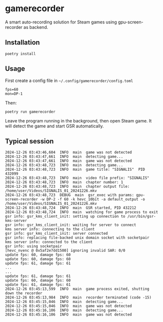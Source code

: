 # gamerecorder

A smart auto-recording solution for Steam games using gpu-screen-recorder as backend.

## Installation
```
poetry install
```

## Usage

First create a config file in `~/.config/gamerecorder/config.toml`
```
fps=60
mon=DP-1
```

Then:

```
poetry run gamerecorder
```

Leave the program running in the background, then open Steam game. It will detect the game and start GSR automatically.

## Typical session

```
2024-12-26 03:43:46,604  INFO  main  game was not detected
2024-12-26 03:43:47,661  INFO  main  detecting game...
2024-12-26 03:43:47,661  INFO  main  game was not detected
2024-12-26 03:43:48,723  INFO  main  detecting game...
2024-12-26 03:43:48,723  INFO  main  game title: "SIGNALIS"  PID 432099
2024-12-26 03:43:48,723  INFO  main  video file prefix: "SIGNALIS"
2024-12-26 03:43:48,723  INFO  main  chapter number: 1
2024-12-26 03:43:48,723  INFO  main  chapter output file: /home/user/Videos/SIGNALIS_01_20241226.mkv
2024-12-26 03:43:48,723  DEBUG  main  gsr_exec with params: gpu-screen-recorder -w DP-2 -f 60 -k hevc_10bit -a default_output -o /home/user/Videos/SIGNALIS_01_20241226.mkv
2024-12-26 03:43:48,724  INFO  main  GSR started, PID 432212
2024-12-26 03:43:48,724  INFO  main  watching for game process to exit
gsr info: gsr_kms_client_init: setting up connection to /usr/bin/gsr-kms-server
gsr info: gsr_kms_client_init: waiting for server to connect
kms server info: connecting to the client
gsr info: gsr_kms_client_init: server connected
gsr info: replacing file-backed unix domain socket with socketpair
kms server info: connected to the client
gsr info: using socketpair
[hevc_nvenc @ 0x5af2e7dd1500] ignoring invalid SAR: 0/0
update fps: 60, damage fps: 60
update fps: 60, damage fps: 60
update fps: 61, damage fps: 61
...
...
update fps: 61, damage fps: 61
update fps: 60, damage fps: 60
update fps: 61, damage fps: 61
2024-12-26 03:45:13,599  INFO  main  game process exited, shutting down the recorder
2024-12-26 03:45:13,984  INFO  main  recorder terminated (code -15)
2024-12-26 03:45:15,046  INFO  main  detecting game...
2024-12-26 03:45:15,046  INFO  main  game was not detected
2024-12-26 03:45:16,106  INFO  main  detecting game...
2024-12-26 03:45:16,106  INFO  main  game was not detected
